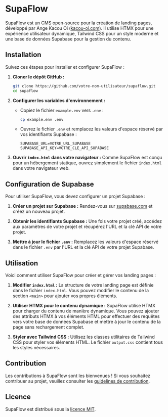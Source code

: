 # SupaFlow

SupaFlow est un CMS open-source pour la création de landing pages, développé par Ange Kacou Oi ([kacou-oi.com](https://kacou-oi.com)). Il utilise HTMX pour une expérience utilisateur dynamique, Tailwind CSS pour un style moderne et une base de données Supabase pour la gestion du contenu.

## Installation

Suivez ces étapes pour installer et configurer SupaFlow :

1. **Cloner le dépôt GitHub :**
   ```bash
   git clone https://github.com/votre-nom-utilisateur/supaflow.git
   cd supaflow
   ```

2. **Configurer les variables d'environnement :**
   - Copiez le fichier `example.env` vers `.env` :
     ```bash
     cp example.env .env
     ```
   - Ouvrez le fichier `.env` et remplacez les valeurs d'espace réservé par vos identifiants Supabase :
     ```
     SUPABASE_URL=VOTRE_URL_SUPABASE
     SUPABASE_API_KEY=VOTRE_CLE_API_SUPABASE
     ```

3. **Ouvrir `index.html` dans votre navigateur :**
   Comme SupaFlow est conçu pour un hébergement statique, ouvrez simplement le fichier `index.html` dans votre navigateur web.

## Configuration de Supabase

Pour utiliser SupaFlow, vous devez configurer un projet Supabase :

1. **Créer un projet sur Supabase :**
   Rendez-vous sur [supabase.com](https://supabase.com/) et créez un nouveau projet.

2. **Obtenir les identifiants Supabase :**
   Une fois votre projet créé, accédez aux paramètres de votre projet et récupérez l'URL et la clé API de votre projet.

3. **Mettre à jour le fichier `.env` :**
   Remplacez les valeurs d'espace réservé dans le fichier `.env` par l'URL et la clé API de votre projet Supabase.

## Utilisation

Voici comment utiliser SupaFlow pour créer et gérer vos landing pages :

1. **Modifier `index.html` :**
   La structure de votre landing page est définie dans le fichier `index.html`. Vous pouvez modifier le contenu de la section `<main>` pour ajouter vos propres éléments.

2. **Utiliser HTMX pour le contenu dynamique :**
   SupaFlow utilise HTMX pour charger du contenu de manière dynamique. Vous pouvez ajouter des attributs HTMX à vos éléments HTML pour effectuer des requêtes vers votre base de données Supabase et mettre à jour le contenu de la page sans rechargement complet.

3. **Styler avec Tailwind CSS :**
   Utilisez les classes utilitaires de Tailwind CSS pour styler vos éléments HTML. Le fichier `output.css` contient tous les styles nécessaires.

## Contribution

Les contributions à SupaFlow sont les bienvenues ! Si vous souhaitez contribuer au projet, veuillez consulter les [guidelines de contribution](CONTRIBUTING.md).

## Licence

SupaFlow est distribué sous la [licence MIT](LICENSE).
